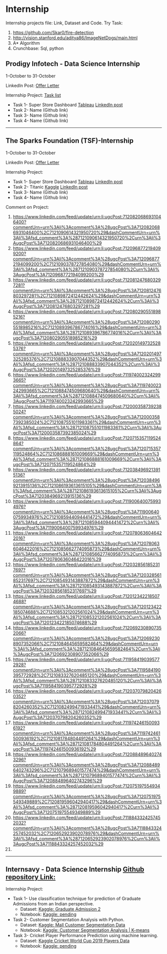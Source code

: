 # Internship
Internship projects file: Link, Dataset and Code.
Try Task: 
1. https://github.com/Skar0/fire-detection
2. http://vision.stanford.edu/aditya86/ImageNetDogs/main.html
3. A* Algorithm
4. Crunchbase: Sql, python

## Prodigy Infotech - Data Science Internship
1-October to 31-October

LinkedIn Post: [Offer Letter](https://www.linkedin.com/posts/hitesh-arora-luke_data-science-intern-offer-letter-activity-7113928682741653504-sSfo?utm_source=share&utm_medium=member_desktop)

Internship Project: [Task list](https://www.canva.com/design/DAFpRxy47kU/w9nxlJ4_CSLwekIRa0ttbg/view?utm_content=DAFpRxy47kU&utm_campaign=designshare&utm_medium=link&utm_source=viewer)
* Task 1- Super Store Dashboard [Tableau](https://public.tableau.com/app/profile/hitesh.arora/viz/SuperStoreDashboard_16965504954910/DashboardSales)
  [LinkedIn post](https://www.linkedin.com/posts/hitesh-arora-luke_dashboard-datavisualization-tableau-activity-7120646738314432512-xBBp?utm_source=share&utm_medium=member_desktop)
* Task 2- Name (Github link)
* Task 3- Name (Github link)
* Task 4- Name (Github link)
  
--------------------------------------------------------------------------------------------------------------------------------------------------------------------------------


## The Sparks Foundation (TSF)-Internship
1-October to 31-October

LinkedIn Post: [Offer Letter](https://www.linkedin.com/posts/hitesh-arora-luke_datascience-businessanalytics-internship-activity-7113941776272437248-r80i?utm_source=share&utm_medium=member_desktop)

Internship Project:
* Task 1- Super Store Dashboard [Tableau](https://public.tableau.com/app/profile/hitesh.arora/viz/SuperStoreDashboard_16965504954910/DashboardSales)
  [LinkedIn post](https://www.linkedin.com/posts/hitesh-arora-luke_task-gripoct23-dashboard-activity-7120646738314432512-Yt3Y?utm_source=share&utm_medium=member_desktop)
* Task 2- Titanic [Kaggle](https://www.kaggle.com/code/bcscuwe1/titanic-step-by-step/notebook)
  [LinkedIn post](https://www.linkedin.com/posts/hitesh-arora-luke_task-gripoct23-task-activity-7121185356057653248-7H7Y?utm_source=share&utm_medium=member_desktop)
* Task 3- Name (Github link)
* Task 4- Name (Github link)

Comment on Project:
1. https://www.linkedin.com/feed/update/urn:li:ugcPost:7120820686931046400?commentUrn=urn%3Ali%3Acomment%3A%28ugcPost%3A7120820686931046400%2C7121090614321950720%29&dashCommentUrn=urn%3Ali%3Afsd_comment%3A%287121090614321950720%2Curn%3Ali%3AugcPost%3A7120820686931046400%29
2. https://www.linkedin.com/feed/update/urn:li:ugcPost:7120968772194099200?commentUrn=urn%3Ali%3Acomment%3A%28ugcPost%3A7120968772194099200%2C7121090378727854080%29&dashCommentUrn=urn%3Ali%3Afsd_comment%3A%287121090378727854080%2Curn%3Ali%3AugcPost%3A7120968772194099200%29
3. https://www.linkedin.com/feed/update/urn:li:ugcPost:7120812476803297281?commentUrn=urn%3Ali%3Acomment%3A%28ugcPost%3A7120812476803297281%2C7121089872412442624%29&dashCommentUrn=urn%3Ali%3Afsd_comment%3A%287121089872412442624%2Curn%3Ali%3AugcPost%3A7120812476803297281%29
4. https://www.linkedin.com/feed/update/urn:li:ugcPost:7120802905518985216?commentUrn=urn%3Ali%3Acomment%3A%28ugcPost%3A7120802905518985216%2C7121089396786774016%29&dashCommentUrn=urn%3Ali%3Afsd_comment%3A%287121089396786774016%2Curn%3Ali%3AugcPost%3A7120802905518985216%29
5. https://www.linkedin.com/feed/update/urn:li:ugcPost:7120201497325285376?commentUrn=urn%3Ali%3Acomment%3A%28ugcPost%3A7120201497325285376%2C7121088833907044352%29&dashCommentUrn=urn%3Ali%3Afsd_comment%3A%287121088833907044352%2Curn%3Ali%3AugcPost%3A7120201497325285376%29
6. https://www.linkedin.com/feed/update/urn:li:ugcPost:7119740023242993665?commentUrn=urn%3Ali%3Acomment%3A%28ugcPost%3A7119740023242993665%2C7121088474509680640%29&dashCommentUrn=urn%3Ali%3Afsd_comment%3A%287121088474509680640%2Curn%3Ali%3AugcPost%3A7119740023242993665%29
7. https://www.linkedin.com/feed/update/urn:li:ugcPost:7120003587392385024?commentUrn=urn%3Ali%3Acomment%3A%28ugcPost%3A7120003587392385024%2C7121087551011983361%29&dashCommentUrn=urn%3Ali%3Afsd_comment%3A%287121087551011983361%2Curn%3Ali%3AugcPost%3A7120003587392385024%29
8. https://www.linkedin.com/feed/update/urn:li:ugcPost:7120715357119524864?commentUrn=urn%3Ali%3Acomment%3A%28ugcPost%3A7120715357119524864%2C7121086888161009669%29&dashCommentUrn=urn%3Ali%3Afsd_comment%3A%287121086888161009669%2Curn%3Ali%3AugcPost%3A7120715357119524864%29
9. https://www.linkedin.com/feed/update/urn:li:ugcPost:7120384969213915136?commentUrn=urn%3Ali%3Acomment%3A%28ugcPost%3A7120384969213915136%2C7121086193613615105%29&dashCommentUrn=urn%3Ali%3Afsd_comment%3A%287121086193613615105%2Curn%3Ali%3AugcPost%3A7120384969213915136%29
10. https://www.linkedin.com/feed/update/urn:li:ugcPost:7119006400759934976?commentUrn=urn%3Ali%3Acomment%3A%28ugcPost%3A7119006400759934976%2C7121085944094441472%29&dashCommentUrn=urn%3Ali%3Afsd_comment%3A%287121085944094441472%2Curn%3Ali%3AugcPost%3A7119006400759934976%29
11. https://www.linkedin.com/feed/update/urn:li:ugcPost:7120780636046422016?commentUrn=urn%3Ali%3Acomment%3A%28ugcPost%3A7120780636046422016%2C7121085662774095873%29&dashCommentUrn=urn%3Ali%3Afsd_comment%3A%287121085662774095873%2Curn%3Ali%3AugcPost%3A7120780636046422016%29
12. https://www.linkedin.com/feed/update/urn:li:ugcPost:7120328561852317697?commentUrn=urn%3Ali%3Acomment%3A%28ugcPost%3A7120328561852317697%2C7121085493143887872%29&dashCommentUrn=urn%3Ali%3Afsd_comment%3A%287121085493143887872%2Curn%3Ali%3AugcPost%3A7120328561852317697%29
13. https://www.linkedin.com/feed/update/urn:li:ugcPost:7120123422185074688?commentUrn=urn%3Ali%3Acomment%3A%28ugcPost%3A7120123422185074688%2C7121085321202561024%29&dashCommentUrn=urn%3Ali%3Afsd_comment%3A%287121085321202561024%2Curn%3Ali%3AugcPost%3A7120123422185074688%29
14. https://www.linkedin.com/feed/update/urn:li:ugcPost:7120692308907352066?commentUrn=urn%3Ali%3Acomment%3A%28ugcPost%3A7120692308907352066%2C7121084645659582464%29&dashCommentUrn=urn%3Ali%3Afsd_comment%3A%287121084645659582464%2Curn%3Ali%3AugcPost%3A7120692308907352066%29
15. https://www.linkedin.com/feed/update/urn:li:ugcPost:7119584190395772928?commentUrn=urn%3Ali%3Acomment%3A%28ugcPost%3A7119584190395772928%2C7121083327620485120%29&dashCommentUrn=urn%3Ali%3Afsd_comment%3A%287121083327620485120%2Curn%3Ali%3AugcPost%3A7119584190395772928%29
16. https://www.linkedin.com/feed/update/urn:li:ugcPost:7120370798204260352?commentUrn=urn%3Ali%3Acomment%3A%28ugcPost%3A7120370798204260352%2C7121082499471933441%29&dashCommentUrn=urn%3Ali%3Afsd_comment%3A%287121082499471933441%2Curn%3Ali%3AugcPost%3A7120370798204260352%29
17. https://www.linkedin.com/feed/update/urn:li:ugcPost:7119742461500936192?commentUrn=urn%3Ali%3Acomment%3A%28ugcPost%3A7119742461500936192%2C7121081784804491264%29&dashCommentUrn=urn%3Ali%3Afsd_comment%3A%287121081784804491264%2Curn%3Ali%3AugcPost%3A7119742461500936192%29
18. https://www.linkedin.com/feed/update/urn:li:ugcPost:7120884896402743296?commentUrn=urn%3Ali%3Acomment%3A%28ugcPost%3A7120884896402743296%2C7121079689401577474%29&dashCommentUrn=urn%3Ali%3Afsd_comment%3A%287121079689401577474%2Curn%3Ali%3AugcPost%3A7120884896402743296%29
19. https://www.linkedin.com/feed/update/urn:li:ugcPost:7120751975549349889?commentUrn=urn%3Ali%3Acomment%3A%28ugcPost%3A7120751975549349889%2C7120819596042940417%29&dashCommentUrn=urn%3Ali%3Afsd_comment%3A%287120819596042940417%2Curn%3Ali%3AugcPost%3A7120751975549349889%29
20. https://www.linkedin.com/feed/update/urn:li:ugcPost:7118843324257452032?commentUrn=urn%3Ali%3Acomment%3A%28ugcPost%3A7118843324257452032%2C7120652923902078976%29&dashCommentUrn=urn%3Ali%3Afsd_comment%3A%287120652923902078976%2Curn%3Ali%3AugcPost%3A7118843324257452032%29
21. 
--------------------------------------------------------------------------------------------------------------------------------------------------------------------------------

## Internsavy - Data Science Internship [Github repository Link: ](https://github.com/HiteshAroraCool/internsavy-internship)

Internship Project:
* Task 1- Use classification technique for prediction of Graduate Admissions from an Indian perspective.
  * Dataset: [Kaggle: Graduate Admission 2](https://www.kaggle.com/datasets/mohansacharya/graduate-admissions?select=Admission_Predict_Ver1.1.csv)
  * Notebook: [Kaggle: pending]()
* Task 2- Customer Segmentation Analysis with Python.
  * Dataset: [Kaggle: Mall Customer Segmentation Data](https://www.kaggle.com/datasets/vjchoudhary7/customer-segmentation-tutorial-in-python)
  * Notebook: [Kaggle: Customer Segmentation Analysis | K-means](https://www.kaggle.com/code/bcscuwe1/customer-segmentation-analysis-k-means)
* Task 3- Cricket Player Performance Prediction using machine learning.
  * Dataset: [Kaggle Cricket World Cup 2019 Players Data](https://www.kaggle.com/datasets/saivamshi/cricket-world-cup-2019-players-data?select=ODI_Match_Results.csv)
  * Notebook: [Kaggle: pending]()
